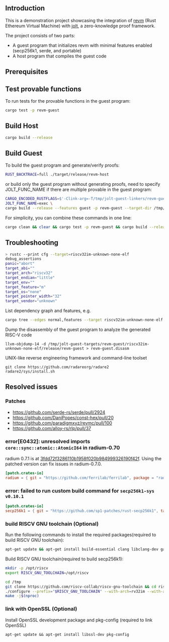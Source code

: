 
## Introduction
This is a demonstration project showcasing the integration of [revm](https://github.com/bluealloy/revm) (Rust Ethereum Virtual Machine) with [jolt](https://github.com/joltxyz/jolt), a zero-knowledge proof framework.

The project consists of two parts:
- A guest program that initializes revm with minimal features enabled (secp256k1, serde, and portable)
- A host program that compiles the guest code

## Prerequisites

## Test provable functions
To run tests for the provable functions in the guest program:
```bash
cargo test -p revm-guest
```

## Build Host
```bash
cargo build --release
```

## Build Guest
To build the guest program and generate/verify proofs:
```bash
RUST_BACKTRACE=full ./target/release/revm-host
```
or build only the guest program without generating proofs, need to specify JOLT_FUNC_NAME if there are multiple provable in the guest program:
```bash
CARGO_ENCODED_RUSTFLAGS=$'-Clink-arg=-T/tmp/jolt-guest-linkers/revm-guest.ld\x1f-Cpasses=lower-atomic\x1f-Cpanic=abort\x1f-Cstrip=symbols\x1f-Copt-level=z' \
JOLT_FUNC_NAME=exec \
cargo build --release --features guest -p revm-guest --target-dir /tmp/jolt-guest-targets/revm-guest/ --target riscv32im-unknown-none-elf
```
For simplicity, you can combine these commands in one line:
```bash
cargo clean && clear && cargo test -p revm-guest && cargo build --release && RUST_BACKTRACE=full ./target/release/revm-host
```

## Troubleshooting
```bash
> rustc --print cfg --target=riscv32im-unknown-none-elf
debug_assertions
panic="abort"
target_abi=""
target_arch="riscv32"
target_endian="little"
target_env=""
target_feature="m"
target_os="none"
target_pointer_width="32"
target_vendor="unknown"
```

List dependency graph and features, e.g.
```bash
cargo tree --edges normal,features --target riscv32im-unknown-none-elf -f '{p} {f}' -i getrandom@0.2.16
```

Dump the disassembly of the guest program to analyze the generated RISC-V code
```
llvm-objdump-14 -d /tmp/jolt-guest-targets/revm-guest/riscv32im-unknown-none-elf/release/revm-guest > revm-guest.disasm
```

UNIX-like reverse engineering framework and command-line toolset
```
git clone https://github.com/radareorg/radare2
radare2/sys/install.sh
```

## Resolved issues
### Patches
- https://github.com/serde-rs/serde/pull/2924
- https://github.com/DaniPopes/const-hex/pull/20
- https://github.com/paradigmxyz/revmc/pull/100
- https://github.com/alloy-rs/rlp/pull/37

### error[E0432]: unresolved imports `core::sync::atomic::AtomicI64` in radium-0.70
radium 0.7.1 is at [3fdd72f3286110b1958f020b984999326190f42f](https://github.com/ferrilab/ferrilab/blob/3fdd72f3286110b1958f020b984999326190f42f/radium/Cargo.toml). 
Using the patched version can fix issues in radium-0.7.0.
```toml
[patch.crates-io]
radium = { git = "https://github.com/ferrilab/ferrilab", package = "radium", rev = "3fdd72f3286110b1958f020b984999326190f42f" }
```

### error: failed to run custom build command for `secp256k1-sys v0.10.1`
```toml
[patch.crates-io]
secp256k1 = { git = "https://github.com/sp1-patches/rust-secp256k1", tag = "patch-0.30.0-sp1-4.2.0" }
```

### build RISCV GNU toolchain (Optional)
Run the following commands to install the required packages(required to build RISCV GNU toolchain):
```bash
apt-get update && apt-get install build-essential clang libclang-dev gawk texinfo bison flex libgmp-dev libmpfr-dev libmpc-dev
```

Build RISCV GNU toolchain(required to build secp256k1):
```bash
mkdir -p /opt/riscv
export RISCV_GNU_TOOLCHAIN=/opt/riscv

cd /tmp
git clone https://github.com/riscv-collab/riscv-gnu-toolchain && cd riscv-gnu-toolchain
./configure --prefix="$RISCV_GNU_TOOLCHAIN" --with-arch=rv32im --with-abi=ilp32
make -j$(nproc)
```

### link with OpenSSL (Optional)
Install OpenSSL development package and pkg-config (required to link OpenSSL)

```
apt-get update && apt-get install libssl-dev pkg-config
```